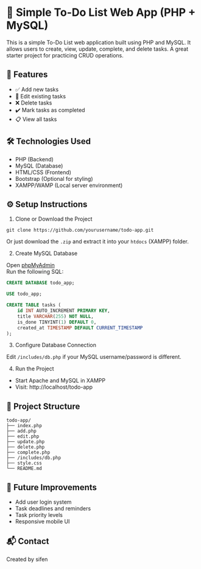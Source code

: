 # 📝 Simple To-Do List Web App (PHP + MySQL)

This is a simple To-Do List web application built using PHP and MySQL. It allows users to create, view, update, complete, and delete tasks. A great starter project for practicing CRUD operations.

## 🚀 Features

- ✅ Add new tasks
- 📝 Edit existing tasks
- ❌ Delete tasks
- ✔️ Mark tasks as completed
- 📋 View all tasks

## 🛠️ Technologies Used

- PHP (Backend)
- MySQL (Database)
- HTML/CSS (Frontend)
- Bootstrap (Optional for styling)
- XAMPP/WAMP (Local server environment)

## ⚙️ Setup Instructions

1. Clone or Download the Project

```
git clone https://github.com/yourusername/todo-app.git
```
Or just download the `.zip` and extract it into your `htdocs` (XAMPP) folder.

2. Create MySQL Database

Open [phpMyAdmin](http://localhost/phpmyadmin/)  
Run the following SQL:

```sql
CREATE DATABASE todo_app;

USE todo_app;

CREATE TABLE tasks (
    id INT AUTO_INCREMENT PRIMARY KEY,
    title VARCHAR(255) NOT NULL,
    is_done TINYINT(1) DEFAULT 0,
    created_at TIMESTAMP DEFAULT CURRENT_TIMESTAMP
);
```

3. Configure Database Connection

Edit `/includes/db.php` if your MySQL username/password is different.

4. Run the Project

- Start Apache and MySQL in XAMPP
- Visit: http://localhost/todo-app

## 📁 Project Structure

```
todo-app/
├── index.php
├── add.php
├── edit.php
├── update.php
├── delete.php
├── complete.php
├── /includes/db.php
├── style.css
└── README.md
```

## 📌 Future Improvements

- Add user login system
- Task deadlines and reminders
- Task priority levels
- Responsive mobile UI

## 📬 Contact

Created by sifen
